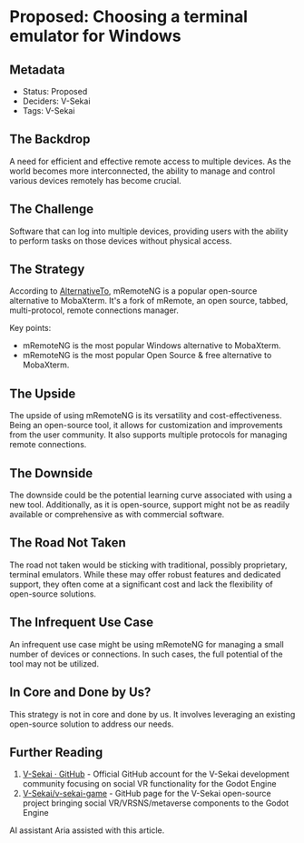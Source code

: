 # Proposed: Choosing a terminal emulator for Windows

## Metadata

- Status: Proposed
- Deciders: V-Sekai
- Tags: V-Sekai

## The Backdrop

A need for efficient and effective remote access to multiple devices. As the world becomes more interconnected, the ability to manage and control various devices remotely has become crucial.

## The Challenge

Software that can log into multiple devices, providing users with the ability to perform tasks on those devices without physical access.

## The Strategy

According to [AlternativeTo](https://alternativeto.net/software/mobaxterm/?license=opensource), mRemoteNG is a popular open-source alternative to MobaXterm. It's a fork of mRemote, an open source, tabbed, multi-protocol, remote connections manager.

Key points:

- mRemoteNG is the most popular Windows alternative to MobaXterm.
- mRemoteNG is the most popular Open Source & free alternative to MobaXterm.

## The Upside

The upside of using mRemoteNG is its versatility and cost-effectiveness. Being an open-source tool, it allows for customization and improvements from the user community. It also supports multiple protocols for managing remote connections.

## The Downside

The downside could be the potential learning curve associated with using a new tool. Additionally, as it is open-source, support might not be as readily available or comprehensive as with commercial software.

## The Road Not Taken

The road not taken would be sticking with traditional, possibly proprietary, terminal emulators. While these may offer robust features and dedicated support, they often come at a significant cost and lack the flexibility of open-source solutions.

## The Infrequent Use Case

An infrequent use case might be using mRemoteNG for managing a small number of devices or connections. In such cases, the full potential of the tool may not be utilized.

## In Core and Done by Us?

This strategy is not in core and done by us. It involves leveraging an existing open-source solution to address our needs.

## Further Reading

1. [V-Sekai · GitHub](https://github.com/v-sekai) - Official GitHub account for the V-Sekai development community focusing on social VR functionality for the Godot Engine
2. [V-Sekai/v-sekai-game](https://github.com/v-sekai/v-sekai-game) - GitHub page for the V-Sekai open-source project bringing social VR/VRSNS/metaverse components to the Godot Engine

AI assistant Aria assisted with this article.
